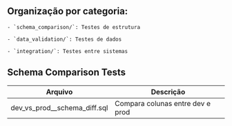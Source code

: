 ## Organização por categoria:
    - `schema_comparison/`: Testes de estrutura

    - `data_validation/`: Testes de dados

    - `integration/`: Testes entre sistemas


## Schema Comparison Tests
| Arquivo               | Descrição                          |
|-----------------------|-----------------------------------|
| dev_vs_prod__schema_diff.sql | Compara colunas entre dev e prod |